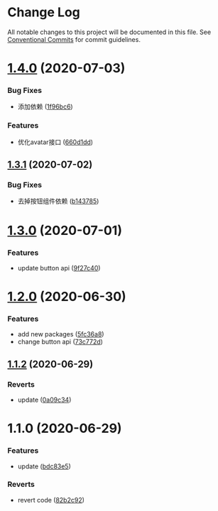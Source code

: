 # Change Log

All notable changes to this project will be documented in this file.
See [Conventional Commits](https://conventionalcommits.org) for commit guidelines.

# [1.4.0](https://github.com/nu-system/react-button/compare/@_nu/react-button@1.3.1...@_nu/react-button@1.4.0) (2020-07-03)


### Bug Fixes

* 添加依赖 ([1f96bc6](https://github.com/nu-system/react-button/commit/1f96bc6d0df16f6b25fb34dcb6df0f811d521056))


### Features

* 优化avatar接口 ([660d1dd](https://github.com/nu-system/react-button/commit/660d1dd5c34a4949187a82328e508a2e483e6c52))





## [1.3.1](https://github.com/nu-system/react-button/compare/@_nu/react-button@1.3.0...@_nu/react-button@1.3.1) (2020-07-02)


### Bug Fixes

* 去掉按钮组件依赖 ([b143785](https://github.com/nu-system/react-button/commit/b1437856ceb589280ca0d5fe7831c715c55cdc25))





# [1.3.0](https://github.com/nu-system/react-button/compare/@_nu/react-button@1.2.0...@_nu/react-button@1.3.0) (2020-07-01)


### Features

* update button api ([9f27c40](https://github.com/nu-system/react-button/commit/9f27c403791ab2c9b49b3398e4b1b74a1f708b5e))





# [1.2.0](https://github.com/nu-system/react-button/compare/@_nu/react-button@1.1.2...@_nu/react-button@1.2.0) (2020-06-30)


### Features

* add new packages ([5fc36a8](https://github.com/nu-system/react-button/commit/5fc36a83bfba9be335434f98abd211549864d5cd))
* change button api ([73c772d](https://github.com/nu-system/react-button/commit/73c772ddd4f2912207c6350a2aafcef7daab6816))





## [1.1.2](https://github.com/nu-system/react-button/compare/@_nu/react-button@1.1.0...@_nu/react-button@1.1.2) (2020-06-29)


### Reverts

* update ([0a09c34](https://github.com/nu-system/react-button/commit/0a09c343fb41072ca90131d400a0356636aff869))





# 1.1.0 (2020-06-29)


### Features

* update ([bdc83e5](https://github.com/nu-system/react-button/commit/bdc83e55f684f801e6085c9048c5c155f9dfde9f))


### Reverts

* revert code ([82b2c92](https://github.com/nu-system/react-button/commit/82b2c92f69f2ac6e1bb4d97d15b345c03701f23e))
